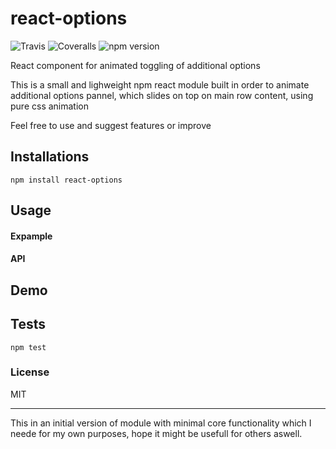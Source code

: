 # react-options

![Travis][build-badge]
![Coveralls][coveralls-badge]
![npm version][npm-version]

React component for animated toggling of additional options

This is a small and lighweight npm react module built in order to animate additional options pannel, which slides on top on main row content, using pure css animation

Feel free to use and suggest features or improve

## Installations

`npm install react-options`

## Usage

#### Expample

#### API

## Demo

## Tests

`npm test`

### License

MIT

---

This in an initial version of module with minimal core functionality which I neede for my own purposes, hope it might be usefull for others aswell.

[build-badge]: https://travis-ci.org/AlexCoderBit/react-options.svg?branch=master
[coveralls-badge]: https://coveralls.io/repos/github/AlexCoderBit/react-options/badge.svg?branch=master
[npm-version]: https://badge.fury.io/js/react-options.svg
